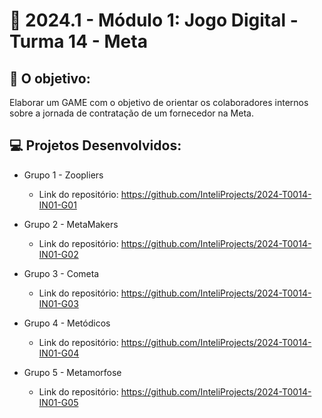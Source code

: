 
# 🙋‍ 2024.1 - Módulo 1: Jogo Digital - Turma 14 - Meta


## 🎯 O objetivo:

Elaborar um GAME com o objetivo de orientar os colaboradores internos sobre a jornada de contratação de um fornecedor na Meta.


## 💻 Projetos Desenvolvidos: 

- Grupo 1 - Zoopliers
  - Link do repositório: https://github.com/InteliProjects/2024-T0014-IN01-G01

- Grupo 2 - MetaMakers
  - Link do repositório: https://github.com/InteliProjects/2024-T0014-IN01-G02

- Grupo 3 - Cometa
  - Link do repositório: https://github.com/InteliProjects/2024-T0014-IN01-G03

- Grupo 4 - Metódicos
  - Link do repositório: https://github.com/InteliProjects/2024-T0014-IN01-G04

- Grupo 5 - Metamorfose
  - Link do repositório: https://github.com/InteliProjects/2024-T0014-IN01-G05






